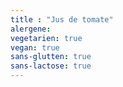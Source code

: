 ```yaml
---
title : "Jus de tomate"
alergene:
vegetarien: true
vegan: true
sans-glutten: true
sans-lactose: true
--- 
```

